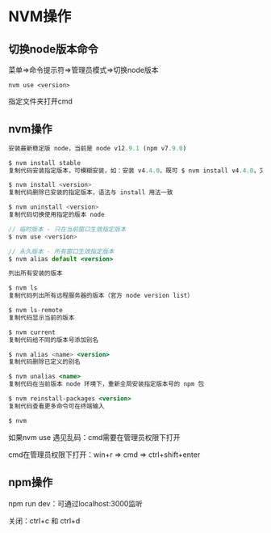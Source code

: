 # NVM操作

## 切换node版本命令

菜单⇒命令提示符⇒管理员模式⇒切换node版本

`nvm use <version>`

指定文件夹打开cmd

## nvm操作

```jsx
安装最新稳定版 node，当前是 node v12.9.1 (npm v7.9.0)

$ nvm install stable
复制代码安装指定版本，可模糊安装，如：安装 v4.4.0，既可 $ nvm install v4.4.0，又可 $ nvm install 4.4

$ nvm install <version>
复制代码删除已安装的指定版本，语法与 install 用法一致

$ nvm uninstall <version>
复制代码切换使用指定的版本 node

// 临时版本 - 只在当前窗口生效指定版本
$ nvm use <version>

// 永久版本 - 所有窗口生效指定版本
$ nvm alias default <version>
```

```jsx
列出所有安装的版本

$ nvm ls
复制代码列出所有远程服务器的版本（官方 node version list）

$ nvm ls-remote
复制代码显示当前的版本

$ nvm current
复制代码给不同的版本号添加别名

$ nvm alias <name> <version>
复制代码删除已定义的别名

$ nvm unalias <name>
复制代码在当前版本 node 环境下，重新全局安装指定版本号的 npm 包

$ nvm reinstall-packages <version>
复制代码查看更多命令可在终端输入

$ nvm
```

如果nvm use 遇见乱码：cmd需要在管理员权限下打开

cmd在管理员权限下打开：win+r ⇒ cmd ⇒ ctrl+shift+enter

## npm操作

npm run dev：可通过localhost:3000监听

关闭：ctrl+c 和 ctrl+d